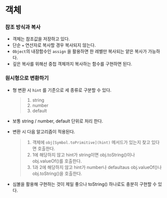 # 객체

### 참조 방식과 복사

- 객체는 참조값을 저장하고 있다.
- 단순 `=` 연산자로 복사할 경우 복사되지 않는다.
- `Object`의 내장함수인 `assign` 을 활용하면 한 레벨만 복사되는 얕은 복사가 가능하다.
- 깊은 복사를 위해선 중첩 객체까지 복사하는 함수를 구현하면 된다.

### 원시형으로 변환하기

- 형 변환 시 `hint` 를 기준으로 세 종류로 구분할 수 있다.
  > 1. string
  > 2. number
  > 3. default
- 보통 string / number, default 단위로 처리 한다.

- 변환 시 다음 알고리즘이 적용된다.

  > 1. 객체에 `obj[Symbol.toPrimitive](hint)` 메서드가 있는지 찾고 있다면 호출한다.
  > 2. 1에 해당하지 않고 hint가 string이면 obj.toString()이나 obj.valueOf()를 호출한다.
  > 3. 1과 2에 해당하지 않고 hint가 number나 defaultaus obj.valueOf()나 obj.toString()을 호출한다.

- 심볼을 활용해 구현하는 것이 제일 좋으나 toString() 하나로도 충분히 구현할 수 있다.
